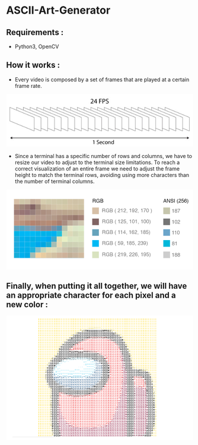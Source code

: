 # ASCII-Art-Generator

## Requirements :

* Python3, OpenCV

## How it works :

* Every video is composed by a set of frames that are played at a certain frame rate.
    
![Video Frames](./images/frames.png)

* Since a terminal has a specific number of rows and columns, we have to resize our video to adjust to the terminal size limitations. To reach a correct     visualization of an entire frame we need to adjust the frame height to match the terminal rows, avoiding using more characters than the number of terminal columns.

![Resizing](./images/imgPixelSection.png)

## Finally, when putting it all together, we will have an appropriate character for each pixel and a new color :

![converted_img](./images/image_to_ascii.png)




